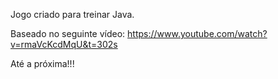 Jogo criado para treinar Java.

Baseado no seguinte vídeo: https://www.youtube.com/watch?v=rmaVcKcdMqU&t=302s

Até a próxima!!! 